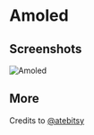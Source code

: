 # Amoled

## Screenshots

![Amoled](https://github.com/atebitsy/colorify-themes/blob/master/Amoled/screenshot.png)

## More

Credits to [@atebitsy](https://github.com/atebitsy)
